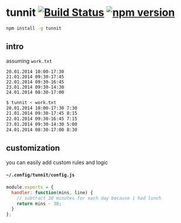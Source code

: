 # tunnit [![Build Status](https://travis-ci.org/raine/tunnit.svg?branch=master)](https://travis-ci.org/raine/tunnit) [![npm version](https://badge.fury.io/js/tunnit.svg)](http://badge.fury.io/js/tunnit)
```sh
npm install -g tunnit
```

## intro

assuming `work.txt`

```
20.01.2014 10:00-17:30
21.01.2014 09:30-17:45
22.01.2014 09:30-16:45
23.01.2014 09:30-14:30
24.01.2014 08:30-17:00
```

```sh
$ tunnit < work.txt
20.01.2014 10:00-17:30 7:30
21.01.2014 09:30-17:45 8:15
22.01.2014 09:30-16:45 7:15
23.01.2014 09:30-14:30 5:00
24.01.2014 08:30-17:00 8:30
```

## customization

you can easily add custom rules and logic

#### `~/.config/tunnit/config.js`

```js
module.exports = {
  handler: function(mins, line) {
    // subtract 30 minutes for each day because i had lunch
    return mins - 30;
  }
};
```
